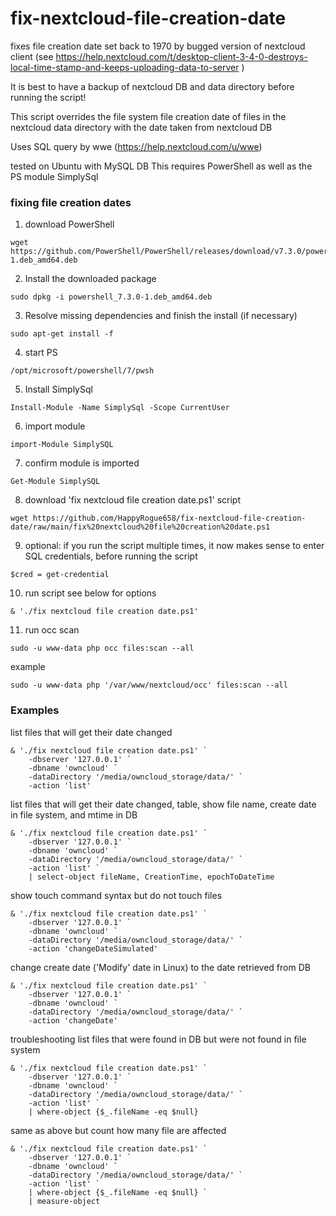 # fix-nextcloud-file-creation-date
fixes file creation date set back to 1970 by bugged version of nextcloud client
(see https://help.nextcloud.com/t/desktop-client-3-4-0-destroys-local-time-stamp-and-keeps-uploading-data-to-server )

It is best to have a backup of nextcloud DB and data directory before running the script!

This script overrides the file system file creation date of files in the nextcloud data directory with the date taken from nextcloud DB

Uses SQL query by wwe (https://help.nextcloud.com/u/wwe)

tested on Ubuntu with MySQL DB
This requires PowerShell as well as the PS module SimplySql

### fixing file creation dates

1) download PowerShell
```
wget https://github.com/PowerShell/PowerShell/releases/download/v7.3.0/powershell_7.3.0-1.deb_amd64.deb
```

2) Install the downloaded package
```
sudo dpkg -i powershell_7.3.0-1.deb_amd64.deb
```

3) Resolve missing dependencies and finish the install (if necessary)
```
sudo apt-get install -f
```

4) start PS
```
/opt/microsoft/powershell/7/pwsh
```

5) Install SimplySql
```
Install-Module -Name SimplySql -Scope CurrentUser
```

6) import module
```
import-Module SimplySQL
```

7) confirm module is imported
```
Get-Module SimplySQL
```

8) download 'fix nextcloud file creation date.ps1' script
```
wget https://github.com/HappyRogue658/fix-nextcloud-file-creation-date/raw/main/fix%20nextcloud%20file%20creation%20date.ps1
```

9) optional: if you run the script multiple times, it now makes sense to enter SQL credentials, before running the script
```
$cred = get-credential
```

10) run script
see below for options
```
& './fix nextcloud file creation date.ps1'
```

11) run occ scan
```
sudo -u www-data php occ files:scan --all
```
example
```
sudo -u www-data php '/var/www/nextcloud/occ' files:scan --all
```

### Examples  
list files that will get their date changed
```
& './fix nextcloud file creation date.ps1' `
	-dbserver '127.0.0.1' `
	-dbname 'owncloud' `
	-dataDirectory '/media/owncloud_storage/data/' `
	-action 'list'
```

list files that will get their date changed, table, show file name, create date in file system, and mtime in DB
```
& './fix nextcloud file creation date.ps1' `
	-dbserver '127.0.0.1' `
	-dbname 'owncloud' `
	-dataDirectory '/media/owncloud_storage/data/' `
	-action 'list' `
	| select-object fileName, CreationTime, epochToDateTime
```
 
show touch command syntax but do not touch files
```
& './fix nextcloud file creation date.ps1' `
	-dbserver '127.0.0.1' `
	-dbname 'owncloud' `
	-dataDirectory '/media/owncloud_storage/data/' `
	-action 'changeDateSimulated'
```

change create date ('Modify' date in Linux) to the date retrieved from DB
```
& './fix nextcloud file creation date.ps1' `
	-dbserver '127.0.0.1' `
	-dbname 'owncloud' `
	-dataDirectory '/media/owncloud_storage/data/' `
	-action 'changeDate'
```

troubleshooting
list files that were found in DB but were not found in file system
```
& './fix nextcloud file creation date.ps1' `
	-dbserver '127.0.0.1' `
	-dbname 'owncloud' `
	-dataDirectory '/media/owncloud_storage/data/' `
	-action 'list' `
	| where-object {$_.fileName -eq $null}
```

same as above but count how many file are affected
```
& './fix nextcloud file creation date.ps1' `
	-dbserver '127.0.0.1' `
	-dbname 'owncloud' `
	-dataDirectory '/media/owncloud_storage/data/' `
	-action 'list' `
	| where-object {$_.fileName -eq $null} `
	| measure-object
```







